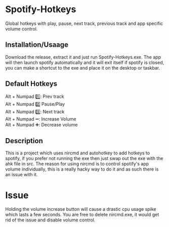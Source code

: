 # Spotify-Hotkeys
Global hotkeys with play, pause, next track, previous track and app specific volume control.
## Installation/Usaage
Download the release, extract it and just run Spotify-Hotkeys.exe. The app will then launch spotify automatically and it will exit itself if spotify is closed, you can make a shortcut to the exe and place it on the desktop or taskbar.
## Default Hotkeys
Alt + Numpad 1️⃣: Prev track\
Alt + Numpad 2️⃣ Pause/Play\
Alt + Numpad 3️⃣: Next track\
Alt + Numpad ➖: Increase Volume\
Alt + Numpad ➕: Decrease volume
## Description
This is a project which uses nircmd and autohotkey to add hotkeys to spotify, if you prefer not running the exe then just swap out the exe with the ahk file in src. The reason for using nircmd is to control spotify's app volume individually, this is a really hacky way to do it and as such there is an issue with it. 
# Issue
Holding the volume increase button will cause a drastic cpu usage spike which lasts a few seconds. You are free to delete nircmd.exe, it would get rid of the issue and disable volume control.
